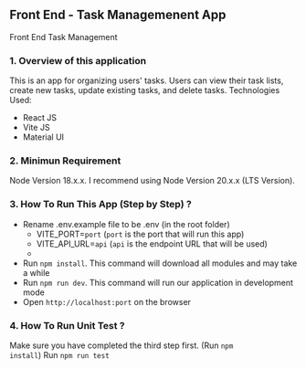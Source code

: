 ## Front End - Task Managemenent App
Front End Task Management

### 1. Overview of this application
This is an app for organizing users' tasks. Users can view their task lists, create new tasks, update existing tasks, and delete tasks.
Technologies Used:
<ul>
  <li>React JS</li>
  <li>Vite JS</li>
  <li>Material UI</li>
</ul>


### 2. Minimun Requirement
Node Version 18.x.x. I recommend using Node Version 20.x.x (LTS Version).

### 3. How To Run This App (Step by Step) ?
<ul>
  <li>
    Rename .env.example file to be .env (in the root folder)
    <ul>
      <li>VITE_PORT=<code>port</code> (<code>port</code> is the port that will run this app)</li>
      <li>VITE_API_URL=<code>api</code> (<code>api</code> is the endpoint URL that will be used)<li>
    </ul>
  </li>
  <li>Run <code>npm install</code>. This command will download all modules and may take a while</li>
  <li>Run <code>npm run dev</code>. This command will run our application in development mode</li>
  <li>Open <code>http://localhost:port</code> on the browser</li>
</ul>

### 4. How To Run Unit Test ?
Make sure you have completed the third step first. (Run <code>npm install</code>)
Run <code>npm run test</code> 

